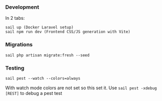 ### Development

In 2 tabs:

```
sail up (Docker Laravel setup)
sail npm run dev (Frontend CSS/JS generation with Vite)
```

### Migrations

```
sail php artisan migrate:fresh --seed
```

### Testing

```
sail pest --watch --colors=always
```

With watch mode colors are not set so this set it. Use `sail pest -xdebug [REST]`
to debug a pest test
